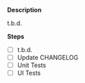 **Description**

t.b.d.


**Steps**
- [ ] t.b.d.
- [ ] Update CHANGELOG
- [ ] Unit Tests
- [ ] UI Tests
